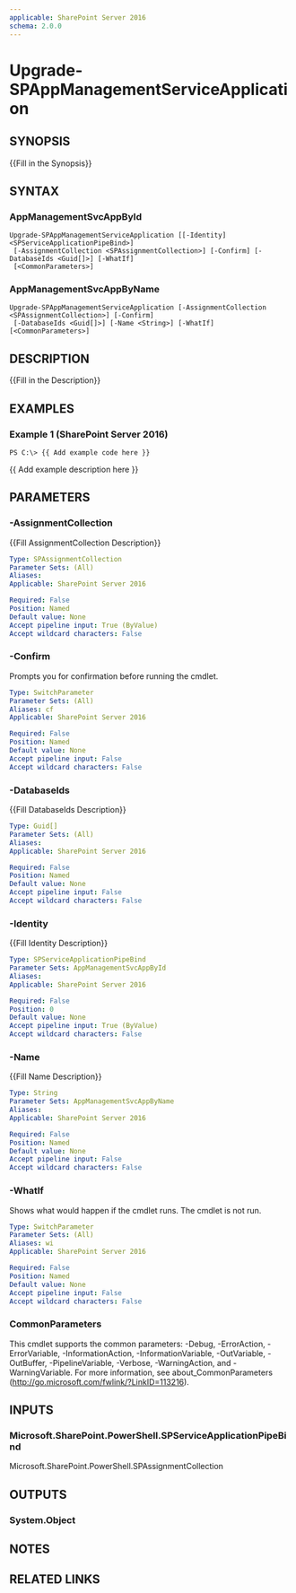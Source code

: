 ```yaml
---
applicable: SharePoint Server 2016
schema: 2.0.0
---
```


# Upgrade-SPAppManagementServiceApplication

## SYNOPSIS
{{Fill in the Synopsis}}

## SYNTAX

### AppManagementSvcAppById
```
Upgrade-SPAppManagementServiceApplication [[-Identity] <SPServiceApplicationPipeBind>]
 [-AssignmentCollection <SPAssignmentCollection>] [-Confirm] [-DatabaseIds <Guid[]>] [-WhatIf]
 [<CommonParameters>]
```

### AppManagementSvcAppByName
```
Upgrade-SPAppManagementServiceApplication [-AssignmentCollection <SPAssignmentCollection>] [-Confirm]
 [-DatabaseIds <Guid[]>] [-Name <String>] [-WhatIf] [<CommonParameters>]
```

## DESCRIPTION
{{Fill in the Description}}

## EXAMPLES

### Example 1 (SharePoint Server 2016)
```
PS C:\> {{ Add example code here }}
```

{{ Add example description here }}

## PARAMETERS

### -AssignmentCollection
{{Fill AssignmentCollection Description}}

```yaml
Type: SPAssignmentCollection
Parameter Sets: (All)
Aliases: 
Applicable: SharePoint Server 2016

Required: False
Position: Named
Default value: None
Accept pipeline input: True (ByValue)
Accept wildcard characters: False
```

### -Confirm
Prompts you for confirmation before running the cmdlet.

```yaml
Type: SwitchParameter
Parameter Sets: (All)
Aliases: cf
Applicable: SharePoint Server 2016

Required: False
Position: Named
Default value: None
Accept pipeline input: False
Accept wildcard characters: False
```

### -DatabaseIds
{{Fill DatabaseIds Description}}

```yaml
Type: Guid[]
Parameter Sets: (All)
Aliases: 
Applicable: SharePoint Server 2016

Required: False
Position: Named
Default value: None
Accept pipeline input: False
Accept wildcard characters: False
```

### -Identity
{{Fill Identity Description}}

```yaml
Type: SPServiceApplicationPipeBind
Parameter Sets: AppManagementSvcAppById
Aliases: 
Applicable: SharePoint Server 2016

Required: False
Position: 0
Default value: None
Accept pipeline input: True (ByValue)
Accept wildcard characters: False
```

### -Name
{{Fill Name Description}}

```yaml
Type: String
Parameter Sets: AppManagementSvcAppByName
Aliases: 
Applicable: SharePoint Server 2016

Required: False
Position: Named
Default value: None
Accept pipeline input: False
Accept wildcard characters: False
```

### -WhatIf
Shows what would happen if the cmdlet runs.
The cmdlet is not run.

```yaml
Type: SwitchParameter
Parameter Sets: (All)
Aliases: wi
Applicable: SharePoint Server 2016

Required: False
Position: Named
Default value: None
Accept pipeline input: False
Accept wildcard characters: False
```

### CommonParameters
This cmdlet supports the common parameters: -Debug, -ErrorAction, -ErrorVariable, -InformationAction, -InformationVariable, -OutVariable, -OutBuffer, -PipelineVariable, -Verbose, -WarningAction, and -WarningVariable. For more information, see about_CommonParameters (http://go.microsoft.com/fwlink/?LinkID=113216).

## INPUTS

### Microsoft.SharePoint.PowerShell.SPServiceApplicationPipeBind
Microsoft.SharePoint.PowerShell.SPAssignmentCollection

## OUTPUTS

### System.Object

## NOTES

## RELATED LINKS

